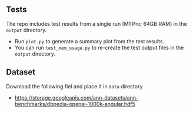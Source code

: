 ## Tests

The repo includes test results from a single run (M1 Pro; 64GB RAM) in the `output` directory.

- Run `plot.py` to generate a summary plot from the test results.
- You can run `test_mem_usage.py` to re-create the test output files in the `output` directory.

## Dataset

Download the following fiel and place it in `data` directory
- https://storage.googleapis.com/ann-datasets/ann-benchmarks/dbpedia-openai-1000k-angular.hdf5
